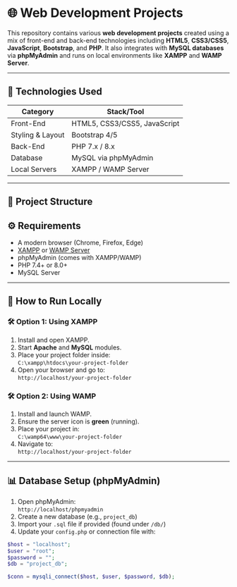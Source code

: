 # 🌐 Web Development Projects

This repository contains various **web development projects** created using a mix of front-end and back-end technologies including **HTML5**, **CSS3/CSS5**, **JavaScript**, **Bootstrap**, and **PHP**. It also integrates with **MySQL databases** via **phpMyAdmin** and runs on local environments like **XAMPP** and **WAMP Server**.

---

## 📁 Technologies Used

| Category         | Stack/Tool                      |
|------------------|----------------------------------|
| Front-End        | HTML5, CSS3/CSS5, JavaScript     |
| Styling & Layout | Bootstrap 4/5                    |
| Back-End         | PHP 7.x / 8.x                    |
| Database         | MySQL via phpMyAdmin             |
| Local Servers    | XAMPP / WAMP Server              |

---

## 📂 Project Structure

## ⚙️ Requirements

- A modern browser (Chrome, Firefox, Edge)
- [XAMPP](https://www.apachefriends.org/index.html) or [WAMP Server](https://www.wampserver.com/en/)
- phpMyAdmin (comes with XAMPP/WAMP)
- PHP 7.4+ or 8.0+
- MySQL Server

---

## 🚀 How to Run Locally

### 🛠 Option 1: Using XAMPP

1. Install and open XAMPP.
2. Start **Apache** and **MySQL** modules.
3. Place your project folder inside:  
   `C:\xampp\htdocs\your-project-folder`
4. Open your browser and go to:  
   `http://localhost/your-project-folder`

### 🛠 Option 2: Using WAMP

1. Install and launch WAMP.
2. Ensure the server icon is **green** (running).
3. Place your project in:  
   `C:\wamp64\www\your-project-folder`
4. Navigate to:  
   `http://localhost/your-project-folder`

---

## 📊 Database Setup (phpMyAdmin)

1. Open phpMyAdmin:  
   `http://localhost/phpmyadmin`
2. Create a new database (e.g., `project_db`)
3. Import your `.sql` file if provided (found under `/db/`)
4. Update your `config.php` or connection file with:

```php
$host = "localhost";
$user = "root";
$password = "";
$db = "project_db";

$conn = mysqli_connect($host, $user, $password, $db);
